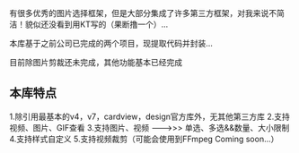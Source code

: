 有很多优秀的图片选择框架，但是大部分集成了许多第三方框架，对我来说不简洁！貌似还没看到用KT写的（果断撸一个）...

本库基于之前公司已完成的两个项目，现提取代码并封装...

目前除图片剪裁还未完成，其他功能基本已经完成

## 本库特点
1.除引用最基本的v4，v7，cardview，design官方库外，无其他第三方库
2.支持视频、图片、GIF查看
3.支持图片、视频 --->>> 单选、多选&&数量、大小限制
4.支持样式自定义
5.支持视频裁剪（可能会使用到FFmpeg Coming soon...）
